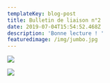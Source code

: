 ```yaml
---
templateKey: blog-post
title: Bulletin de liaison n°2
date: 2019-07-04T15:54:52.468Z
description: 'Bonne lecture ! '
featuredimage: /img/jumbo.jpg
---
```

![](/img/bul2a.jpg)

![](/img/bul2bbis.jpg)
